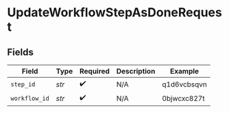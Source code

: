# UpdateWorkflowStepAsDoneRequest


## Fields

| Field              | Type               | Required           | Description        | Example            |
| ------------------ | ------------------ | ------------------ | ------------------ | ------------------ |
| `step_id`          | *str*              | :heavy_check_mark: | N/A                | q1d6vcbsqvn        |
| `workflow_id`      | *str*              | :heavy_check_mark: | N/A                | 0bjwcxc827t        |
